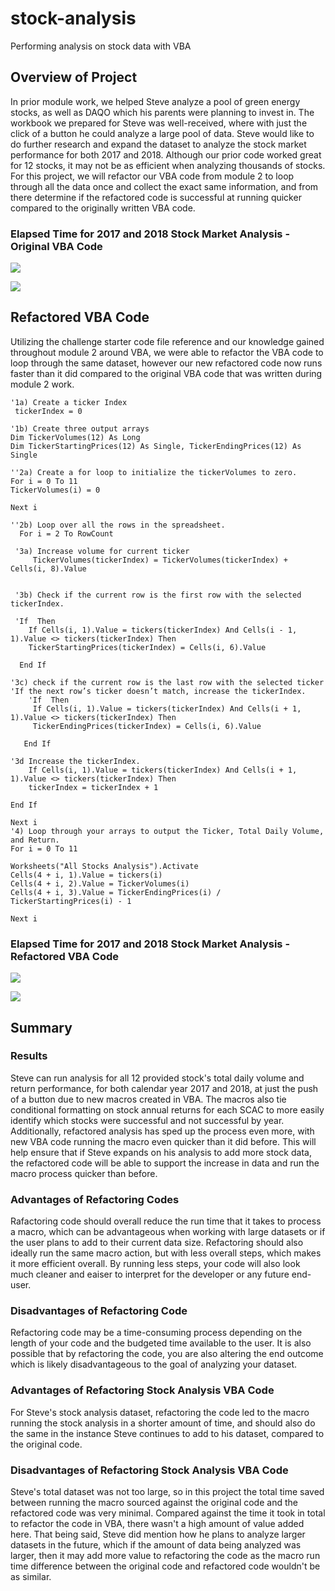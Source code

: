 # stock-analysis
Performing analysis on stock data with VBA

## Overview of Project

In prior module work, we helped Steve analyze a pool of green energy stocks, as well as DAQO which his parents were planning to invest in.  The workbook we prepared for Steve was well-received, where with just the click of a button he could analyze a large pool of data.  Steve would like to do further research and expand the dataset to analyze the stock market performance for both 2017 and 2018.  Although our prior code worked great for 12 stocks, it may not be as efficient when analyzing thousands of stocks.  For this project, we will refactor our VBA code from module 2 to loop through all the data once and collect the exact same information, and from there determine if the refactored code is successful at running quicker compared to the originally written VBA code.


### Elapsed Time for 2017 and 2018 Stock Market Analysis - Original VBA Code  

![](Resources/VBA_Challenge_2017_Original.png)

![](Resources/VBA_Challenge_2018_Original.png)

## Refactored VBA Code

Utilizing the challenge starter code file reference and our knowledge gained throughout module 2 around VBA, we were able to refactor the VBA code to loop through the same dataset, however our new refactored code now runs faster than it did compared to the original VBA code that was written during module 2 work.

    '1a) Create a ticker Index
     tickerIndex = 0

    '1b) Create three output arrays
    Dim TickerVolumes(12) As Long
    Dim TickerStartingPrices(12) As Single, TickerEndingPrices(12) As Single
    
    ''2a) Create a for loop to initialize the tickerVolumes to zero.
    For i = 0 To 11
    TickerVolumes(i) = 0
       
    Next i
            
    ''2b) Loop over all the rows in the spreadsheet.
      For i = 2 To RowCount
    
     '3a) Increase volume for current ticker
         TickerVolumes(tickerIndex) = TickerVolumes(tickerIndex) + Cells(i, 8).Value
    
        
     '3b) Check if the current row is the first row with the selected tickerIndex.
       
     'If  Then
        If Cells(i, 1).Value = tickers(tickerIndex) And Cells(i - 1, 1).Value <> tickers(tickerIndex) Then
        TickerStartingPrices(tickerIndex) = Cells(i, 6).Value
           
      End If
        
    '3c) check if the current row is the last row with the selected ticker
    'If the next row’s ticker doesn’t match, increase the tickerIndex.
        'If  Then
         If Cells(i, 1).Value = tickers(tickerIndex) And Cells(i + 1, 1).Value <> tickers(tickerIndex) Then
         TickerEndingPrices(tickerIndex) = Cells(i, 6).Value
       
       End If

    '3d Increase the tickerIndex.
        If Cells(i, 1).Value = tickers(tickerIndex) And Cells(i + 1, 1).Value <> tickers(tickerIndex) Then
        tickerIndex = tickerIndex + 1
        
    End If
        
    Next i
    '4) Loop through your arrays to output the Ticker, Total Daily Volume, and Return.
    For i = 0 To 11
        
    Worksheets("All Stocks Analysis").Activate
    Cells(4 + i, 1).Value = tickers(i)
    Cells(4 + i, 2).Value = TickerVolumes(i)
    Cells(4 + i, 3).Value = TickerEndingPrices(i) / TickerStartingPrices(i) - 1
            
    Next i
    
### Elapsed Time for 2017 and 2018 Stock Market Analysis - Refactored VBA Code

![](Resources/VBA_Challenge_2017.png)

![](Resources/VBA_Challenge_2018.png)
       
## Summary 
### Results
Steve can run analysis for all 12 provided stock's total daily volume and return performance, for both calendar year 2017 and 2018, at just the push of a button due to new macros created in VBA.  The macros also tie conditional formatting on stock annual returns for each SCAC to more easily identify which stocks were successful and not successful by year.  Additionally, refactored analysis has sped up the process even more, with new VBA code running the macro even quicker than it did before.  This will help ensure that if Steve expands on his analysis to add more stock data, the refactored code will be able to support the increase in data and run the macro process quicker than before. 

### Advantages of Refactoring Codes
Rafactoring code should overall reduce the run time that it takes to process a macro, which can be advantageous when working with large datasets or if the user plans to add to their current data size.  Refactoring should also ideally run the same macro action, but with less overall steps, which makes it more efficient overall.  By running less steps, your code will also look much cleaner and eaiser to interpret for the developer or any future end-user.

### Disadvantages of Refactoring Code
Refactoring code may be a time-consuming process depending on the length of your code and the budgeted time available to the user.  It is also possible that by refactoring the code, you are also altering the end outcome which is likely disadvantageous to the goal of analyzing your dataset. 

### Advantages of Refactoring Stock Analysis VBA Code
For Steve's stock analysis dataset, refactoring the code led to the macro running the stock analysis in a shorter amount of time, and should also do the same in the instance Steve continues to add to his dataset, compared to the original code.

### Disadvantages of Refactoring Stock Analysis VBA Code
Steve's total dataset was not too large, so in this project the total time saved between running the macro sourced against the original code and the refactored code was very minimal.  Compared against the time it took in total to refactor the code in VBA, there wasn't a high amount of value added here.  That being said, Steve did mention how he plans to analyze larger datasets in the future, which if the amount of data being analyzed was larger, then it may add more value to refactoring the code as the macro run time difference between the original code and refactored code wouldn't be as similar. 
